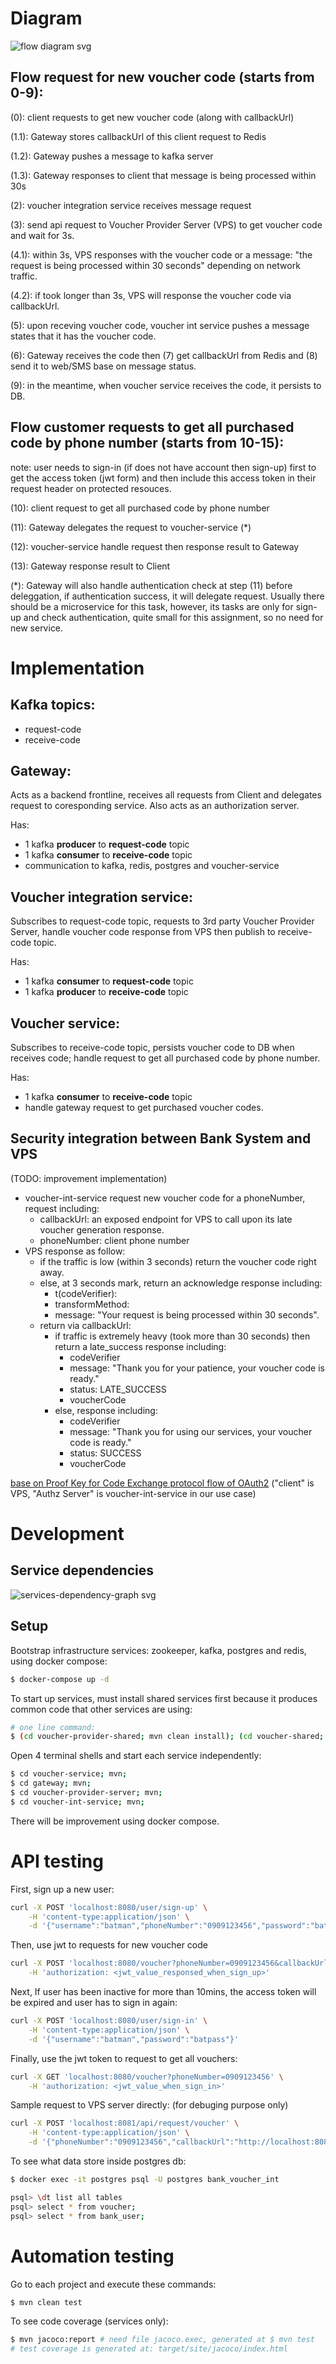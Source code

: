 # Diagram
![flow diagram svg](flow-diagram.svg "flow diagram")

## Flow request for new voucher code (starts from 0-9):
(0): client requests to get new voucher code (along with callbackUrl)

(1.1): Gateway stores callbackUrl of this client request to Redis

(1.2): Gateway pushes a message to kafka server

(1.3): Gateway responses to client that message is being processed within 30s

(2): voucher integration service receives message request

(3): send api request to Voucher Provider Server (VPS) to get voucher code and wait for 3s.

(4.1): within 3s, VPS responses with the voucher code or a message: "the request is being processed within 30 seconds" depending on network traffic.

(4.2): if took longer than 3s, VPS will response the voucher code via callbackUrl.

(5): upon receving voucher code, voucher int service pushes a message states that it has the voucher code.

(6): Gateway receives the code then (7) get callbackUrl from Redis and (8) send it to web/SMS base on message status.

(9): in the meantime, when voucher service receives the code, it persists to DB.

## Flow customer requests to get all purchased code by phone number (starts from 10-15):
note: user needs to sign-in (if does not have account then sign-up) first to get the access token (jwt form) and then include this access token in their request header on protected resouces.

(10): client request to get all purchased code by phone number

(11): Gateway delegates the request to voucher-service (*)

(12): voucher-service handle request then response result to Gateway

(13): Gateway response result to Client

(*): Gateway will also handle authentication check at step (11) before deleggation, if authentication success, it will delegate request. Usually there should be a microservice for this task, however, its tasks are only for sign-up and check authentication, quite small for this assignment, so no need for new service.

# Implementation
## Kafka topics:
- request-code
- receive-code

## Gateway:
Acts as a backend frontline, receives all requests from Client and delegates request to coresponding service. Also acts as an authorization server.

Has:
- 1 kafka **producer** to **request-code** topic
- 1 kafka **consumer** to **receive-code** topic
- communication to kafka, redis, postgres and voucher-service

## Voucher integration service:
Subscribes to request-code topic, requests to 3rd party Voucher Provider Server, handle voucher code response from VPS then publish to receive-code topic.

Has:
- 1 kafka **consumer** to **request-code** topic
- 1 kafka **producer** to **receive-code** topic

## Voucher service:
Subscribes to receive-code topic, persists voucher code to DB when receives code; handle request to get all purchased code by phone number.

Has:
- 1 kafka **consumer** to **receive-code** topic
- handle gateway request to get purchased voucher codes.

## Security integration between Bank System and VPS
(TODO: improvement implementation)
- voucher-int-service request new voucher code for a phoneNumber, request including:
    - callbackUrl: an exposed endpoint for VPS to call upon its late voucher generation response.
    - phoneNumber: client phone number
- VPS response as follow:
    - if the traffic is low (within 3 seconds) return the voucher code right away.
    - else, at 3 seconds mark, return an acknowledge response including:
        - t(codeVerifier):
        - transformMethod:
        - message: "Your request is being processed within 30 seconds".
    - return via callbackUrl:
        - if traffic is extremely heavy (took more than 30 seconds) then return a late_success response including:
            - codeVerifier
            - message: "Thank you for your patience, your voucher code is ready."
            - status: LATE_SUCCESS
            - voucherCode
        - else, response including:
            - codeVerifier
            - message: "Thank you for using our services, your voucher code is ready."
            - status: SUCCESS
            - voucherCode

[base on Proof Key for Code Exchange protocol flow of OAuth2](https://datatracker.ietf.org/doc/html/rfc7636#section-1.1)
("client" is VPS, "Authz Server" is voucher-int-service in our use case)

# Development
## Service dependencies
![services-dependency-graph svg](services-dependency-graph.svg "services dependency graph")

## Setup
Bootstrap infrastructure services: zookeeper, kafka, postgres and redis, using docker compose:
```bash
$ docker-compose up -d
```

To start up services, must install shared services first because it produces common code that other services are using:
```bash
# one line command:
$ (cd voucher-provider-shared; mvn clean install); (cd voucher-shared; mvn clean install);
```
Open 4 terminal shells and start each service independently:
```bash
$ cd voucher-service; mvn;
$ cd gateway; mvn;
$ cd voucher-provider-server; mvn;
$ cd voucher-int-service; mvn;
```
There will be improvement using docker compose.

# API testing
First, sign up a new user:
```bash
curl -X POST 'localhost:8080/user/sign-up' \
    -H 'content-type:application/json' \
    -d '{"username":"batman","phoneNumber":"0909123456","password":"batpass"}'
```

Then, use jwt to requests for new voucher code
```bash
curl -X POST 'localhost:8080/voucher?phoneNumber=0909123456&callbackUrl=https://www.some-web.com/api/voucher-code/callback' \
    -H 'authorization: <jwt_value_responsed_when_sign_up>'
```

Next, If user has been inactive for more than 10mins, the access token will be expired and user has to sign in again:
```bash
curl -X POST 'localhost:8080/user/sign-in' \
    -H 'content-type:application/json' \
    -d '{"username":"batman","password":"batpass"}'
```

Finally, use the jwt token to request to get all vouchers:
```bash
curl -X GET 'localhost:8080/voucher?phoneNumber=0909123456' \
    -H 'authorization: <jwt_value_when_sign_in>'
```

Sample request to VPS server directly: (for debuging purpose only)
```bash
curl -X POST 'localhost:8081/api/request/voucher' \
    -H 'content-type:application/json' \
    -d '{"phoneNumber":"0909123456","callbackUrl":"http://localhost:8082/api/voucher-code/vps/response"}'
```

To see what data store inside postgres db:
```bash
$ docker exec -it postgres psql -U postgres bank_voucher_int

psql> \dt list all tables
psql> select * from voucher;
psql> select * from bank_user;
```

# Automation testing
Go to each project and execute these commands:
```bash
$ mvn clean test
```

To see code coverage (services only):
```bash
$ mvn jacoco:report # need file jacoco.exec, generated at $ mvn test
# test coverage is generated at: target/site/jacoco/index.html
```
